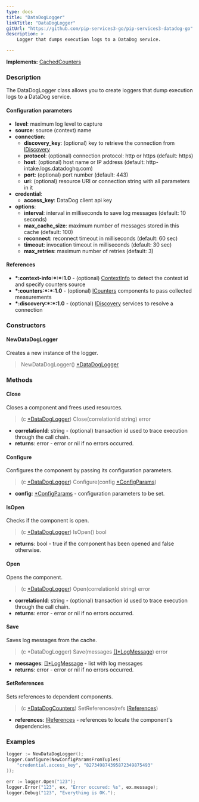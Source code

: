 ```yaml
---
type: docs
title: "DataDogLogger"
linkTitle: "DataDogLogger"
gitUrl: "https://github.com/pip-services3-go/pip-services3-datadog-go"
description: >
    Logger that dumps execution logs to a DataDog service.

---
```


**Implements:** [CachedCounters](../../../components/count/cached_counters/)

### Description
The DataDogLogger class allows you to create loggers that dump execution logs to a DataDog service.


#### Configuration parameters

- **level**: maximum log level to capture
- **source**: source (context) name
- **connection**:
    - **discovery_key**: (optional) key to retrieve the connection from [IDiscovery](../../../components/connect/idiscovery)
    - **protocol**: (optional) connection protocol: http or https (default: https)
    - **host**: (optional) host name or IP address (default: http-intake.logs.datadoghq.com)
    - **port**: (optional) port number (default: 443)
    - **uri**: (optional) resource URI or connection string with all parameters in it
- **credential**:
    - **access_key**: DataDog client api key
- **options**:
    - **interval**: interval in milliseconds to save log messages (default: 10 seconds)
    - **max_cache_size**: maximum number of messages stored in this cache (default: 100)
    - **reconnect**: reconnect timeout in milliseconds (default: 60 sec)
    - **timeout**: invocation timeout in milliseconds (default: 30 sec)
    - **max_retries**: maximum number of retries (default: 3)



#### References

- **\*:context-info:\*:\*:1.0** - (optional) [ContextInfo](../../../components/info/context_info) to detect the context id and specify counters source
- **\*:counters:\*:\*:1.0** - (optional) [ICounters](../../../components/count/icounters) components to pass collected measurements
- **\*:discovery:\*:\*:1.0** - (optional) [IDiscovery](../../../components/connect/idiscovery) services to resolve a connection

### Constructors

#### NewDataDogLogger
Creates a new instance of the logger.

> NewDataDogLogger() [*DataDogLogger]()


### Methods

#### Close
Closes a component and frees used resources.

> (c [*DataDogLogger]()) Close(correlationId string) error

- **correlationId**: string - (optional) transaction id used to trace execution through the call chain.
- **returns**: error - error or nil if no errors occurred.


#### Configure
Configures the component by passing its configuration parameters. 

> (c [*DataDogLogger]()) Configure(config [*ConfigParams](../../../commons/config/config_params))

- **config**: [*ConfigParams](../../../commons/config/config_params) - configuration parameters to be set.

#### IsOpen
Checks if the component is open.

> (c [*DataDogLogger]()) IsOpen() bool

- **returns**: bool - true if the component has been opened and false otherwise.


#### Open
Opens the component.

> (c [*DataDogLogger]()) Open(correlationId string) error

- **correlationId**: string - (optional) transaction id used to trace execution through the call chain.
- **returns**: error - error or nil if no errors occurred.


#### Save
Saves log messages from the cache.

> (c *DataDogLogger) Save(messages [[]*LogMessage](../../../components/log/log_message)) error

- **messages**: [[]*LogMessage](../../../components/log/log_message) - list with log messages
- **returns**: error - error or nil if no errors occurred.


#### SetReferences
Sets references to dependent components.

> (c [*DataDogCounters]()) SetReferences(refs [IReferences](../../../commons/refer/ireferences))

- **references**: [IReferences](../../../commons/refer/ireferences) - references to locate the component's dependencies.


### Examples

```go
logger := NewDataDogLogger();
logger.Configure(NewConfigParamsFromTuples(
    "credential.access_key", "827349874395872349875493"
));

err := logger.Open("123");
logger.Error("123", ex, "Error occured: %s", ex.message);
logger.Debug("123", "Everything is OK.");
```
